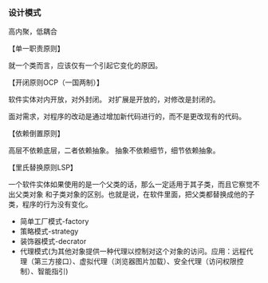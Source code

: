 ### 设计模式

高内聚，低耦合

【单一职责原则】

就一个类而言，应该仅有一个引起它变化的原因。

【开闭原则OCP（一国两制）】

软件实体对内开放，对外封闭。
对扩展是开放的，对修改是封闭的。

面对需求，对程序的改动是通过增加新代码进行的，而不是更改现有的代码。

【依赖倒置原则】

高层不依赖底层，二者依赖抽象。
抽象不依赖细节，细节依赖抽象。

【里氏替换原则LSP】

一个软件实体如果使用的是一个父类的话，那么一定适用于其子类，而且它察觉不出父类对象
和子类对象的区别。也就是说，在软件里面，把父类都替换成他的子类，程序的行为没有变化。

* 简单工厂模式-factory
* 策略模式-strategy
* 装饰器模式-decrator
* 代理模式(为其他对象提供一种代理以控制对这个对象的访问。应用：远程代理（第三方接口）、虚拟代理（浏览器图片加载）、安全代理（访问权限控制）、智能指引)

